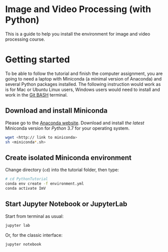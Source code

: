 # Image and Video Processing (with Python)

This is a guide to help you install the environment for image and video processing course. 

# Getting started

To be able to follow the tutorial and finish the computer assignment, you are going to need a laptop with Miniconda (a minimal version of Anaconda) and several Python packages installed.
The following instruction would work as is for Mac or Ubuntu Linux users, Windows users would need to install and work in the [Git BASH](https://gitforwindows.org/) terminal.

## Download and install Miniconda

Please go to the [Anaconda website](https://conda.io/miniconda.html).
Download and install *the latest* Miniconda version for *Python* 3.7 for your operating system.

```bash
wget <http:// link to miniconda>
sh <miniconda*.sh>
```

## Create isolated Miniconda environment

Change directory (`cd`) into the tutorial folder, then type:

```bash
# cd PythonTutorial
conda env create -f environment.yml
conda activate ImV
```

## Start Jupyter Notebook or JupyterLab

Start from terminal as usual:

```bash
jupyter lab
```

Or, for the classic interface:

```bash
jupyter notebook
```
